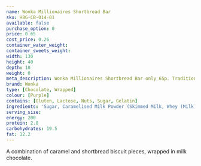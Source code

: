 ```yaml
---
name: Wonka Millionaires Shortbread Bar
sku: HBG-CB-014-01
available: false
purchase_option: 0
price: 0.65
cost_price: 0.26
container_water_weight: 
container_sweets_weight: 
width: 130
height: 40
depth: 10
weight: 0
meta_description: Wonka Millionaires Shortbread Bar only 65p. Traditional sweets and more at Humbugs Confectionery Store. Specialists in satisfying your sweet tooth!
brand: Wonka
type: [Chocolate, Wrapped]
colour: [Purple]
contains: [Gluten, Lactose, Nuts, Sugar, Gelatin]
ingredients: 'Sugar, Caramelised Milk Powder (Skimmed Milk, Whey (Milk), Sugar, Butter, Flavouring), Vegetable Fat, Cocoa Butter, Skimmed Milk Powder, Whole Milk Powder, Biscuit Crumbs (Corn Flour, Sugar, Water, Butter, Dextrose, Vegetable Oil, Hazelnuts, Corn and Tapioca Starches, Whey Powder (Milk), Raising Agents: Ammonium Bicarbonate, Sodium Bicarbonate; Flavouring, Salt), Cocoa Mass, Vegetable Fat, Milk Fat, Whey Powder (Milk), Lactose (Milk), Emulsifier (Sunflower Lecithin), Flavourings, Colour (Paprika Extract), Salt.'
serving_size: 
energy: 200
protein: 2.8
carbohydrates: 19.5
fat: 12.2
---
```

A combination of caramel and shortbread biscuit pieces, wrapped in milk chocolate.